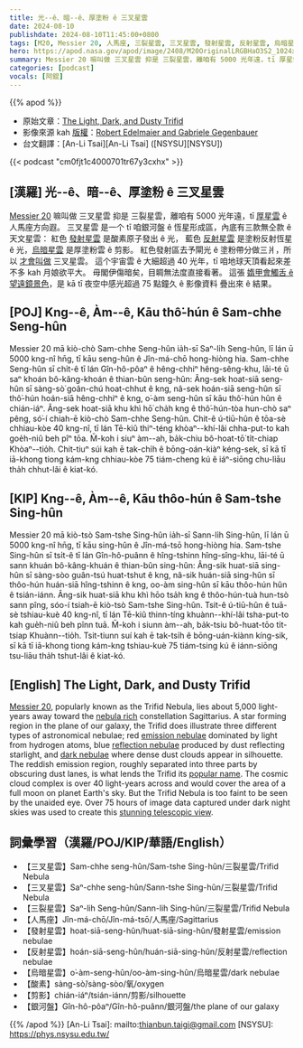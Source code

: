 ```yaml
---
title: 光--ê、暗--ê、厚塗粉 ê 三叉星雲
date: 2024-08-10
publishdate: 2024-08-10T11:45:00+0800
tags: [M20, Messier 20, 人馬座, 三裂星雲, 三叉星雲, 發射星雲, 反射星雲, 烏暗星雲, 剪影, 銀河盤]
hero: https://apod.nasa.gov/apod/image/2408/M20OriginalLRGBHaO3S2_1024x735.jpg
summary: Messier 20 嘛叫做 三叉星雲 抑是 三裂星雲，離咱有 5000 光年遠，tī 厚星雲 ê 人馬座方向遐。
categories: [podcast]
vocals: [阿錕]
---
```


{{% apod %}}

- 原始文章：[The Light, Dark, and Dusty Trifid](https://apod.nasa.gov/apod/ap240810.html)
- 影像來源 kah [版權][copyright]：[Robert Edelmaier and Gabriele Gegenbauer](https://www.astropicture.at/)
- 台文翻譯：[An-Li Tsai][An-Li Tsai] ([NSYSU][NSYSU])

{{< podcast "cm0fjt1c4000701tr67y3cxhx" >}}

## [漢羅] 光--ê、暗--ê、厚塗粉 ê 三叉星雲
[Messier 20][Messier 20] 嘛叫做 三叉星雲 抑是 三裂星雲，離咱有 5000 光年遠，tī [厚星雲][nebula rich] ê 人馬座方向遐。
三叉星雲 是一个 tī 咱銀河盤 ê 恆星形成區，內底有三款無仝款 ê 天文星雲：
紅色 [發射星雲][emission nebulae] 是酸素原子發出 ê 光， 藍色 [反射星雲][reflection nebulae] 是塗粉反射恆星 ê 光，[烏暗星雲][dark nebulae] 是厚塗粉雲 ê 剪影。
紅色發射區去予閘光 ê 塗粉帶分做三爿，所以 [才會叫做][popular name] 三叉星雲。
這个宇宙雲 ê 大細超過 40 光年，tī 咱地球天頂看起來差不多 kah 月娘欲平大。
毋閣伊傷暗矣，目睭無法度直接看著。
這張 [媠甲會觸舌 ê 望遠鏡景色][stunning telescopic view]，是 kā tī 夜空中感光超過 75 點鐘久 ê 影像資料 疊出來 ê 結果。

## [POJ] Kng--ê, Àm--ê, Kāu thô͘-hún ê Sam-chhe Seng-hûn
Messier 20 mā kiò-chò Sam-chhe Seng-hûn ia̍h-sī Saⁿ-li̍h Seng-hûn, lī lán ū 5000 kng-nî hn̄g, tī kāu seng-hûn ê Jîn-má-chō hong-hiòng hia.
Sam-chhe Seng-hûn sī chi̍t-ê tī lán Gîn-hô-pôaⁿ ê hêng-chhiⁿ hêng-sêng-khu, lāi-té ū saⁿ khoán bô-kâng-khoán ê thian-bûn seng-hûn:
Âng-sek hoat-siā seng-hûn sī sàng-sò͘ goân-chú hoat-chhut ê kng, nâ-sek hoán-siā seng-hûn sī thô͘-hún hoán-siā hêng-chhiⁿ ê kng, o͘-àm seng-hûn sī kāu thô͘-hún hûn ê chián-iáⁿ.
Âng-sek hoat-siā khu khì hō͘ cha̍h kng ê thô͘-hún-tòa hun-chò saⁿ pêng, só͘-í chiah-ē kiò-chò Sam-chhe Seng-hûn.
Chit-ê ú-tiū-hûn ê tōa-sè chhiau-kòe 40 kng-nî, tī lán Tē-kiû thiⁿ-téng khòaⁿ--khí-lâi chha-put-to kah goe̍h-niû beh pîⁿ tōa.
M̄-koh i siuⁿ àm--ah, ba̍k-chiu bô-hoat-tō͘ ti̍t-chiap Khòaⁿ--tio̍h.
Chit-tiuⁿ súi kah ē tak-chi̍h ê bōng-oán-kiàⁿ kéng-sek, sī kā tī iā-khong tiong kám-kng chhiau-kòe 75 tiám-cheng kú ê iáⁿ-siōng chu-liāu tha̍h chhut-lâi ê kiat-kó.

## [KIP] Kng--ê, Àm--ê, Kāu thôo-hún ê Sam-tshe Sing-hûn
Messier 20 mā kiò-tsò Sam-tshe Sing-hûn ia̍h-sī Sann-li̍h Sing-hûn, lī lán ū 5000 kng-nî hn̄g, tī kāu sing-hûn ê Jîn-má-tsō hong-hiòng hia.
Sam-tshe Sing-hûn sī tsi̍t-ê tī lán Gîn-hô-puânn ê hîng-tshinn hîng-sîng-khu, lāi-té ū sann khuán bô-kâng-khuán ê thian-bûn sing-hûn:
Âng-sik huat-siā sing-hûn sī sàng-sòo guân-tsú huat-tshut ê kng, nâ-sik huán-siā sing-hûn sī thôo-hún huán-siā hîng-tshinn ê kng, oo-àm sing-hûn sī kāu thôo-hún hûn ê tsián-iánn.
Âng-sik huat-siā khu khì hōo tsa̍h kng ê thôo-hún-tuà hun-tsò sann pîng, sóo-í tsiah-ē kiò-tsò Sam-tshe Sing-hûn.
Tsit-ê ú-tiū-hûn ê tuā-sè tshiau-kuè 40 kng-nî, tī lán Tē-kiû thinn-tíng khuànn--khí-lâi tsha-put-to kah gue̍h-niû beh pînn tuā.
M̄-koh i siunn àm--ah, ba̍k-tsiu bô-huat-tōo ti̍t-tsiap Khuànn--tio̍h.
Tsit-tiunn suí kah ē tak-tsi̍h ê bōng-uán-kiànn kíng-sik, sī kā tī iā-khong tiong kám-kng tshiau-kuè 75 tiám-tsing kú ê iánn-siōng tsu-liāu tha̍h tshut-lâi ê kiat-kó.

## [English] The Light, Dark, and Dusty Trifid
[Messier 20][Messier 20], popularly known as the Trifid Nebula, lies about 5,000 light-years away toward the [nebula rich][nebula rich] constellation Sagittarius.
A star forming region in the plane of our galaxy, the Trifid does illustrate three different types of astronomical nebulae; red [emission nebulae][emission nebulae] dominated by light from hydrogen atoms, blue [reflection nebulae][reflection nebulae] produced by dust reflecting starlight, and [dark nebulae][dark nebulae] where dense dust clouds appear in silhouette.
The reddish emission region, roughly separated into three parts by obscuring dust lanes, is what lends the Trifid its [popular name][popular name].
The cosmic cloud complex is over 40 light-years across and would cover the area of a full moon on planet Earth's sky.
But the Trifid Nebula is too faint to be seen by the unaided eye.
Over 75 hours of image data captured under dark night skies was used to create this [stunning telescopic view][stunning telescopic view].

## 詞彙學習（漢羅/POJ/KIP/華語/English）
- 【三叉星雲】Sam-chhe seng-hûn/Sam-tshe Sing-hûn/三裂星雲/Trifid Nebula
- 【三叉星雲】Saⁿ-chhe seng-hûn/Sann-tshe Sing-hûn/三裂星雲/Trifid Nebula
- 【三裂星雲】Saⁿ-lih Seng-hûn/Sann-lih Sing-hûn/三裂星雲/Trifid Nebula
- 【人馬座】Jîn-má-chō/Jîn-má-tsō/人馬座/Sagittarius
- 【發射星雲】hoat-siā-seng-hûn/huat-siā-sing-hûn/發射星雲/emission nebulae
- 【反射星雲】hoán-siā-seng-hûn/huán-siā-sing-hûn/反射星雲/reflection nebulae
- 【烏暗星雲】o͘-àm-seng-hûn/oo-àm-sing-hûn/烏暗星雲/dark nebulae
- 【酸素】sàng-sò͘/sàng-sòo/氧/oxygen
- 【剪影】chián-iáⁿ/tsián-iánn/剪影/silhouette
- 【銀河盤】Gîn-hô-pôaⁿ/Gîn-hô-puânn/銀河盤/the plane of our galaxy

{{% /apod %}}
[An-Li Tsai]: mailto:thianbun.taigi@gmail.com
[NSYSU]: https://phys.nsysu.edu.tw/

[copyright]: https://apod.nasa.gov/apod/fap/lib/about_apod.html#srapply
[License3]: https://creativecommons.org/licenses/by/3.0/
[License2]:https://creativecommons.org/licenses/by-nc-nd/2.0/

[Messier 20]:https://science.nasa.gov/mission/hubble/science/explore-the-night-sky/hubble-messier-catalog/messier-20/
[nebula rich]:https://apod.nasa.gov/apod/ap130712.html
[emission nebulae]:https://apod.nasa.gov/apod/ap080424.html
[reflection nebulae]:https://apod.nasa.gov/apod/ap090521.html
[dark nebulae]:https://apod.nasa.gov/apod/ap090522.html
[popular name]:http://en.wikipedia.org/wiki/Trifid_Nebula
[stunning telescopic view]:https://www.astropicture.at/skandinavien
